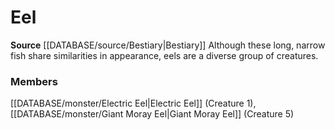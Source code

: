 ﻿---
creature_family: Eel
id: '40'
name: Eel
rarity: Common
source: '[[DATABASE/source/Bestiary|Bestiary]]'
type: Creature Family

---
# Eel

**Source** [[DATABASE/source/Bestiary|Bestiary]]
Although these long, narrow fish share similarities in appearance, eels are a diverse group of creatures.

### Members

[[DATABASE/monster/Electric Eel|Electric Eel]] (Creature 1), [[DATABASE/monster/Giant Moray Eel|Giant Moray Eel]] (Creature 5)